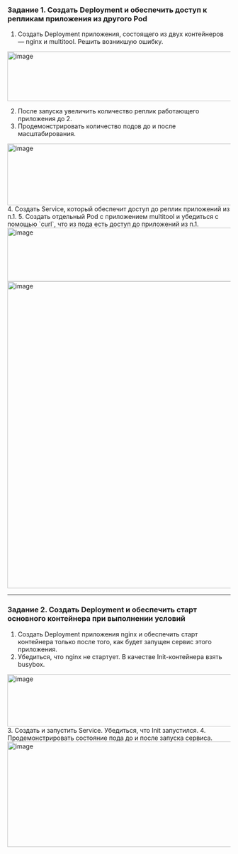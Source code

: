 ### Задание 1. Создать Deployment и обеспечить доступ к репликам приложения из другого Pod

1. Создать Deployment приложения, состоящего из двух контейнеров — nginx и multitool. Решить возникшую ошибку.
<img width="921" height="112" alt="image" src="https://github.com/user-attachments/assets/5e276b19-9dde-44a8-9d6e-fd8c172ad024" />

2. После запуска увеличить количество реплик работающего приложения до 2.
3. Продемонстрировать количество подов до и после масштабирования.
<img width="1088" height="139" alt="image" src="https://github.com/user-attachments/assets/d3d779d6-1ca3-479c-bf5b-55d3b1d6f2d6" />
4. Создать Service, который обеспечит доступ до реплик приложений из п.1.
5. Создать отдельный Pod с приложением multitool и убедиться с помощью `curl`, что из пода есть доступ до приложений из п.1.
<img width="831" height="121" alt="image" src="https://github.com/user-attachments/assets/fca675a8-06ad-4587-88b9-5c06bb872167" />
<img width="1054" height="693" alt="image" src="https://github.com/user-attachments/assets/d6ca503d-fb17-488f-83dd-9c4cd492e747" />

------

### Задание 2. Создать Deployment и обеспечить старт основного контейнера при выполнении условий

1. Создать Deployment приложения nginx и обеспечить старт контейнера только после того, как будет запущен сервис этого приложения.
2. Убедиться, что nginx не стартует. В качестве Init-контейнера взять busybox.
<img width="981" height="118" alt="image" src="https://github.com/user-attachments/assets/fccdf597-98be-4d88-8b91-9f7eb15d7c4a" />
3. Создать и запустить Service. Убедиться, что Init запустился.
4. Продемонстрировать состояние пода до и после запуска сервиса.
<img width="961" height="238" alt="image" src="https://github.com/user-attachments/assets/dbc5a9a4-d571-41e2-8b6a-26628dc522f8" />
